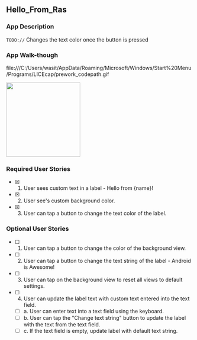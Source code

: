 ## Hello_From_Ras

### App Description
`TODO://` Changes the text color once the button is pressed

### App Walk-though
file:///C:/Users/wasit/AppData/Roaming/Microsoft/Windows/Start%20Menu/Programs/LICEcap/prework_codepath.gif

<img src="file:///C:/Users/wasit/AppData/Roaming/Microsoft/Windows/Start%20Menu/Programs/LICEcap/prework_codepath.gif" width=200><br>

### Required User Stories
- [x] 1. User sees custom text in a label - Hello from {name}!
- [x] 2. User see's custom background color.
- [x] 3. User can tap a button to change the text color of the label.

### Optional User Stories
- [ ] 1. User can tap a button to change the color of the background view.  
- [ ] 2. User can tap a button to change the text string of the label - Android is Awesome!  
- [ ] 3. User can tap on the background view to reset all views to default settings.  
- [ ] 4. User can update the label text with custom text entered into the text field.  
   - [ ] a. User can enter text into a text field using the keyboard.  
   - [ ] b. User can tap the "Change text string" button to update the label with the text from the text field.  
   - [ ] c. If the text field is empty, update label with default text string.  

